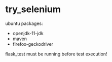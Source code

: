 # try_selenium

ubuntu packages:
* openjdk-11-jdk
* maven
* firefox-geckodriver

flask_test must be running before test execution!